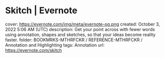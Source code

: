 # Skitch | Evernote

cover: https://evernote.com/img/meta/evernote-og.png
created: October 3, 2022 5:06 AM (UTC)
description: Get your point across with fewer words using annotation, shapes and sketches, so that your ideas become reality faster.
folder: BOOKMRKS-MTHRFCKR / REFERENCE-MTHRFCKR / Annotation and Highlighting
tags: Annotation
url: https://evernote.com/skitch